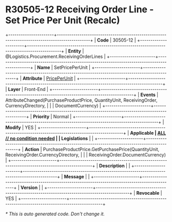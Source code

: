 ﻿---
erp.type: front-end-business-rule
erp.entity: Logistics.Procurement.ReceivingOrderLines
---

# R30505-12 Receiving Order Line - Set Price Per Unit (Recalc)
+----------------------+----------------------------------------------------------------------------------------------+
| **Code**             | 30505-12                                                                                     |
+----------------------+----------------------------------------------------------------------------------------------+
| **Entity**           | @Logistics.Procurement.ReceivingOrderLines                                                   |
+----------------------+----------------------------------------------------------------------------------------------+
| **Name**             | SetPricePerUnit                                                                              |
+----------------------+----------------------------------------------------------------------------------------------+
| **Attribute**        | [PricePerUnit](../entities/Logistics.Procurement.ReceivingOrderLines.md#priceperunit)        |
+----------------------+----------------------------------------------------------------------------------------------+
| **Layer**            | Front-End                                                                                    |
+----------------------+----------------------------------------------------------------------------------------------+
| **Events**           | AttributeChanged(PurchaseProductPrice, QuantityUnit, ReceivingOrder, CurrencyDirectory,      |
|                      | DocumentCurrency)                                                                            |
+----------------------+----------------------------------------------------------------------------------------------+
| **Priority**         | Normal                                                                                       |
+----------------------+----------------------------------------------------------------------------------------------+
| **Modify**           | YES                                                                                          |
+----------------------+----------------------------------------------------------------------------------------------+
| **Applicable         | [ALL // no condition needed](xref:applicable-legislations)                                   |
| Legislations**       |                                                                                              |
+----------------------+----------------------------------------------------------------------------------------------+
| **Action**           | PurchaseProductPrice.GetPurchasePrice(QuantityUnit, ReceivingOrder.CurrencyDirectory,        |
|                      | ReceivingOrder.DocumentCurrency)                                                             |
+----------------------+----------------------------------------------------------------------------------------------+
| **Description**      |                                                                                              |
+----------------------+----------------------------------------------------------------------------------------------+
| **Message**          |                                                                                              |
+----------------------+----------------------------------------------------------------------------------------------+
| **Version**          |                                                                                              |
+----------------------+----------------------------------------------------------------------------------------------+
| **Revocable**        | YES                                                                                          |
+----------------------+----------------------------------------------------------------------------------------------+

*\* This is auto generated code. Don't change it.*
